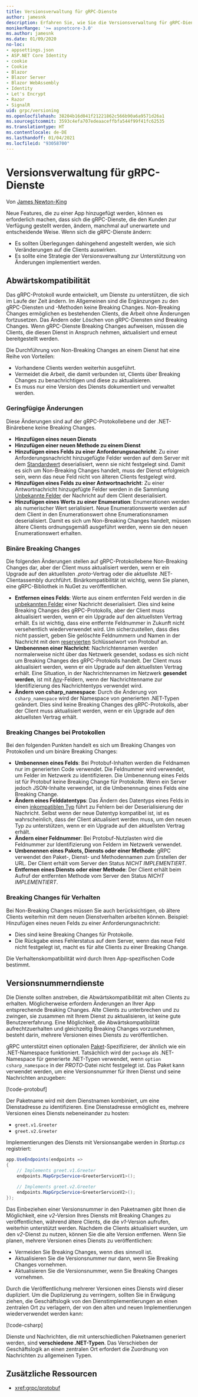 ```yaml
---
title: Versionsverwaltung für gRPC-Dienste
author: jamesnk
description: Erfahren Sie, wie Sie die Versionsverwaltung für gRPC-Dienste durchführen können.
monikerRange: '>= aspnetcore-3.0'
ms.author: jamesnk
ms.date: 01/09/2020
no-loc:
- appsettings.json
- ASP.NET Core Identity
- cookie
- Cookie
- Blazor
- Blazor Server
- Blazor WebAssembly
- Identity
- Let's Encrypt
- Razor
- SignalR
uid: grpc/versioning
ms.openlocfilehash: 38204b16d041f21221862c566b90a6a9571d26a1
ms.sourcegitcommit: 3593c4efa707edeaaceffbfa544f99f41fc62535
ms.translationtype: HT
ms.contentlocale: de-DE
ms.lasthandoff: 01/04/2021
ms.locfileid: "93058700"
---
```

# <a name="versioning-grpc-services"></a>Versionsverwaltung für gRPC-Dienste

Von [James Newton-King](https://twitter.com/jamesnk)

Neue Features, die zu einer App hinzugefügt werden, können es erforderlich machen, dass sich die gRPC-Dienste, die den Kunden zur Verfügung gestellt werden, ändern, manchmal auf unerwartete und entscheidende Weise. Wenn sich die gRPC-Dienste ändern:

* Es sollten Überlegungen dahingehend angestellt werden, wie sich Veränderungen auf die Clients auswirken.
* Es sollte eine Strategie der Versionsverwaltung zur Unterstützung von Änderungen implementiert werden.

## <a name="backwards-compatibility"></a>Abwärtskompatibilität

Das gRPC-Protokoll wurde entwickelt, um Dienste zu unterstützen, die sich im Laufe der Zeit ändern. Im Allgemeinen sind die Ergänzungen zu den gRPC-Diensten und -Methoden keine Breaking Changes. Non-Breaking Changes ermöglichen es bestehenden Clients, die Arbeit ohne Änderungen fortzusetzen. Das Ändern oder Löschen von gRPC-Diensten sind Breaking Changes. Wenn gRPC-Dienste Breaking Changes aufweisen, müssen die Clients, die diesen Dienst in Anspruch nehmen, aktualisiert und erneut bereitgestellt werden.

Die Durchführung von Non-Breaking Changes an einem Dienst hat eine Reihe von Vorteilen:

* Vorhandene Clients werden weiterhin ausgeführt.
* Vermeidet die Arbeit, die damit verbunden ist, Clients über Breaking Changes zu benachrichtigen und diese zu aktualisieren.
* Es muss nur eine Version des Diensts dokumentiert und verwaltet werden.

### <a name="non-breaking-changes"></a>Geringfügige Änderungen

Diese Änderungen sind auf der gRPC-Protokollebene und der .NET-Binärebene keine Breaking Changes.

* **Hinzufügen eines neuen Diensts**
* **Hinzufügen einer neuen Methode zu einem Dienst**
* **Hinzufügen eines Felds zu einer Anforderungsnachricht**: Zu einer Anforderungsnachricht hinzugefügte Felder werden auf dem Server mit dem [Standardwert](https://developers.google.com/protocol-buffers/docs/proto3#default) deserialisiert, wenn sie nicht festgelegt sind. Damit es sich um Non-Breaking Changes handelt, muss der Dienst erfolgreich sein, wenn das neue Feld nicht von älteren Clients festgelegt wird.
* **Hinzufügen eines Felds zu einer Antwortnachricht**: Zu einer Antwortnachricht hinzugefügte Felder werden in die Sammlung [Unbekannte Felder](https://developers.google.com/protocol-buffers/docs/proto3#unknowns) der Nachricht auf dem Client deserialisiert.
* **Hinzufügen eines Werts zu einer Enumeration**: Enumerationen werden als numerischer Wert serialisiert. Neue Enumerationswerte werden auf dem Client in den Enumerationswert ohne Enumerationsnamen deserialisiert. Damit es sich um Non-Breaking Changes handelt, müssen ältere Clients ordnungsgemäß ausgeführt werden, wenn sie den neuen Enumerationswert erhalten.

### <a name="binary-breaking-changes"></a>Binäre Breaking Changes

Die folgenden Änderungen stellen auf gRPC-Protokollebene Non-Breaking Changes dar, aber der Client muss aktualisiert werden, wenn er ein Upgrade auf den aktuellsten *.proto*-Vertrag oder die aktuellste .NET-Clientassembly durchführt. Binärkompatibilität ist wichtig, wenn Sie planen, eine gRPC-Bibliothek in NuGet zu veröffentlichen.

* **Entfernen eines Felds**: Werte aus einem entfernten Feld werden in die [unbekannten Felder](https://developers.google.com/protocol-buffers/docs/proto3#unknowns) einer Nachricht deserialisiert. Dies sind keine Breaking Changes des gRPC-Protokolls, aber der Client muss aktualisiert werden, wenn er ein Upgrade auf den aktuellsten Vertrag erhält. Es ist wichtig, dass eine entfernte Feldnummer in Zukunft nicht versehentlich wiederverwendet wird. Um sicherzustellen, dass dies nicht passiert, geben Sie gelöschte Feldnummern und Namen in der Nachricht mit dem [reservierten](https://developers.google.com/protocol-buffers/docs/proto3#reserved) Schlüsselwort von Protobuf an.
* **Umbenennen einer Nachricht**: Nachrichtennamen werden normalerweise nicht über das Netzwerk gesendet, sodass es sich nicht um Breaking Changes des gRPC-Protokolls handelt. Der Client muss aktualisiert werden, wenn er ein Upgrade auf den aktuellsten Vertrag erhält. Eine Situation, in der Nachrichtennamen im Netzwerk **gesendet werden**, ist mit [Any](https://developers.google.com/protocol-buffers/docs/proto3#any)-Feldern, wenn der Nachrichtenname zur Identifizierung des Nachrichtentyps verwendet wird.
* **Ändern von csharp_namespace**: Durch die Änderung von `csharp_namespace` wird der Namespace von generierten .NET-Typen geändert. Dies sind keine Breaking Changes des gRPC-Protokolls, aber der Client muss aktualisiert werden, wenn er ein Upgrade auf den aktuellsten Vertrag erhält.

### <a name="protocol-breaking-changes"></a>Breaking Changes bei Protokollen

Bei den folgenden Punkten handelt es sich um Breaking Changes von Protokollen und um binäre Breaking Changes:

* **Umbenennen eines Felds**: Bei Protobuf-Inhalten werden die Feldnamen nur im generierten Code verwendet. Die Feldnummer wird verwendet, um Felder im Netzwerk zu identifizieren. Die Umbenennung eines Felds ist für Protobuf keine Breaking Change für Protokolle. Wenn ein Server jedoch JSON-Inhalte verwendet, ist die Umbenennung eines Felds eine Breaking Change.
* **Ändern eines Felddatentyps**: Das Ändern des Datentyps eines Felds in einen [inkompatiblen Typ](https://developers.google.com/protocol-buffers/docs/proto3#updating) führt zu Fehlern bei der Deserialisierung der Nachricht. Selbst wenn der neue Datentyp kompatibel ist, ist es wahrscheinlich, dass der Client aktualisiert werden muss, um den neuen Typ zu unterstützen, wenn er ein Upgrade auf den aktuellsten Vertrag erhält.
* **Ändern einer Feldnummer**: Bei Protobuf-Nutzlasten wird die Feldnummer zur Identifizierung von Feldern im Netzwerk verwendet.
* **Umbenennen eines Pakets, Diensts oder einer Methode**: gRPC verwendet den Paket-, Dienst- und Methodennamen zum Erstellen der URL. Der Client erhält vom Server den Status *NICHT IMPLEMENTIERT*.
* **Entfernen eines Diensts oder einer Methode**: Der Client erhält beim Aufruf der entfernten Methode vom Server den Status *NICHT IMPLEMENTIERT*.

### <a name="behavior-breaking-changes"></a>Breaking Changes für Verhalten

Bei Non-Breaking Changes müssen Sie auch berücksichtigen, ob ältere Clients weiterhin mit dem neuen Dienstverhalten arbeiten können. Beispiel: Hinzufügen eines neuen Felds zu einer Anforderungsnachricht:

* Dies sind keine Breaking Changes für Protokolle.
* Die Rückgabe eines Fehlerstatus auf dem Server, wenn das neue Feld nicht festgelegt ist, macht es für alte Clients zu einer Breaking Change.

Die Verhaltenskompatibilität wird durch Ihren App-spezifischen Code bestimmt.

## <a name="version-number-services"></a>Versionsnummerndienste

Die Dienste sollten anstreben, die Abwärtskompatibilität mit alten Clients zu erhalten. Möglicherweise erfordern Änderungen an Ihrer App entsprechende Breaking Changes. Alte Clients zu unterbrechen und zu zwingen, sie zusammen mit Ihrem Dienst zu aktualisieren, ist keine gute Benutzererfahrung. Eine Möglichkeit, die Abwärtskompatibilität aufrechtzuerhalten und gleichzeitig Breaking Changes vorzunehmen, besteht darin, mehrere Versionen eines Diensts zu veröffentlichen.

gRPC unterstützt einen optionalen [Paket](https://developers.google.com/protocol-buffers/docs/proto3#packages)-Spezifizierer, der ähnlich wie ein .NET-Namespace funktioniert. Tatsächlich wird der `package` als .NET-Namespace für generierte .NET-Typen verwendet, wenn `option csharp_namespace` in der *PROTO*-Datei nicht festgelegt ist. Das Paket kann verwendet werden, um eine Versionsnummer für Ihren Dienst und seine Nachrichten anzugeben:

[!code-protobuf[](versioning/sample/greet.v1.proto?highlight=3)]

Der Paketname wird mit dem Dienstnamen kombiniert, um eine Dienstadresse zu identifizieren. Eine Dienstadresse ermöglicht es, mehrere Versionen eines Diensts nebeneinander zu hosten:

* `greet.v1.Greeter`
* `greet.v2.Greeter`

Implementierungen des Diensts mit Versionsangabe werden in *Startup.cs* registriert:

```csharp
app.UseEndpoints(endpoints =>
{
    // Implements greet.v1.Greeter
    endpoints.MapGrpcService<GreeterServiceV1>();

    // Implements greet.v2.Greeter
    endpoints.MapGrpcService<GreeterServiceV2>();
});
```

Das Einbeziehen einer Versionsnummer in den Paketnamen gibt Ihnen die Möglichkeit, eine *v2*-Version Ihres Diensts mit Breaking Changes zu veröffentlichen, während ältere Clients, die die *v1*-Version aufrufen, weiterhin unterstützt werden. Nachdem die Clients aktualisiert wurden, um den *v2*-Dienst zu nutzen, können Sie die alte Version entfernen. Wenn Sie planen, mehrere Versionen eines Diensts zu veröffentlichen:

* Vermeiden Sie Breaking Changes, wenn dies sinnvoll ist.
* Aktualisieren Sie die Versionsnummer nur dann, wenn Sie Breaking Changes vornehmen.
* Aktualisieren Sie die Versionsnummer, wenn Sie Breaking Changes vornehmen.

Durch die Veröffentlichung mehrerer Versionen eines Diensts wird dieser dupliziert. Um die Duplizierung zu verringern, sollten Sie in Erwägung ziehen, die Geschäftslogik von den Dienstimplementierungen an einen zentralen Ort zu verlagern, der von den alten und neuen Implementierungen wiederverwendet werden kann:

[!code-csharp[](versioning/sample/GreeterServiceV1.cs?highlight=10,19)]

Dienste und Nachrichten, die mit unterschiedlichen Paketnamen generiert werden, sind **verschiedene .NET-Typen**. Das Verschieben der Geschäftslogik an einen zentralen Ort erfordert die Zuordnung von Nachrichten zu allgemeinen Typen.

## <a name="additional-resources"></a>Zusätzliche Ressourcen

* <xref:grpc/protobuf>
